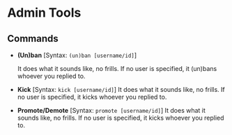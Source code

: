 # Admin Tools

## Commands

- **(Un)ban**
[Syntax: `(un)ban [username/id]`]

   It does what it sounds like, no frills. If no user is specified, it (un)bans whoever you replied to.
 - **Kick**
[Syntax: `kick [username/id]`]
   It does what it sounds like, no frills. If no user is specified, it kicks whoever you replied to.
 - **Promote/Demote**
[Syntax: `promote [username/id]`]
   It does what it sounds like, no frills. If no user is specified, it kicks whoever you replied to.
<!--stackedit_data:
eyJoaXN0b3J5IjpbLTM0MjAwMzE4NiwzMjgwNDU2NzRdfQ==
-->